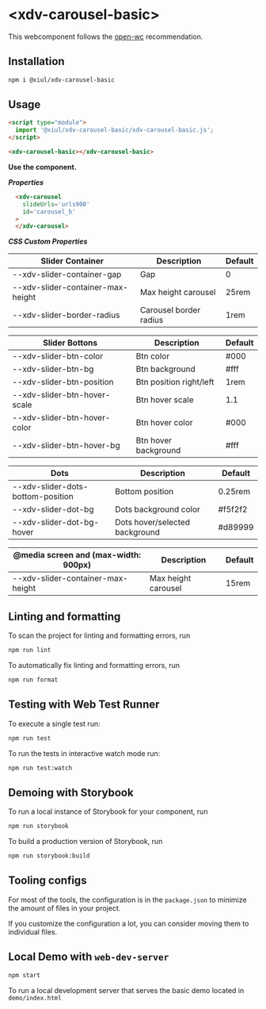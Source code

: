 # \<xdv-carousel-basic>

This webcomponent follows the [open-wc](https://github.com/open-wc/open-wc) recommendation.

## Installation

```bash
npm i @xiul/xdv-carousel-basic
```

## Usage

```html
<script type="module">
  import '@xiul/xdv-carousel-basic/xdv-carousel-basic.js';
</script>

<xdv-carousel-basic></xdv-carousel-basic>
```

**Use the component.**

***Properties***
```html
  <xdv-carousel 
    slideUrls='urls900'
    id='carousel_b'
  >
  </xdv-carousel>
```

***CSS Custom Properties***

| Slider Container                   | Description            | Default          |
|------------------------------------|------------------------|------------------|
| --xdv-slider-container-gap         | Gap                    | 0                | 
| --xdv-slider-container-max-height  | Max height carousel    | 25rem            |
| --xdv-slider-border-radius         | Carousel border radius | 1rem             | 
  

| Slider Bottons                     | Description              | Default       |
|------------------------------------|--------------------------|---------------|
| --xdv-slider-btn-color             | Btn color                | #000          | 
| --xdv-slider-btn-bg                | Btn background           | #fff          |
| --xdv-slider-btn-position          | Btn position right/left  | 1rem          |
| --xdv-slider-btn-hover-scale       | Btn hover scale          | 1.1           |
| --xdv-slider-btn-hover-color       | Btn hover color          | #000          |
| --xdv-slider-btn-hover-bg          | Btn hover background     | #fff          |

| Dots                               | Description                    | Default      |
|------------------------------------|--------------------------------|--------------|
| --xdv-slider-dots-bottom-position  | Bottom position                | 0.25rem      |  
| --xdv-slider-dot-bg                | Dots background color          | #f5f2f2      |  
| --xdv-slider-dot-bg-hover          | Dots hover/selected background | #d89999      |  

| @media screen and (max-width: 900px)  | Description            | Default          |
|---------------------------------------|------------------------|------------------|
| --xdv-slider-container-max-height     | Max height carousel    | 15rem            | 

## Linting and formatting

To scan the project for linting and formatting errors, run

```bash
npm run lint
```

To automatically fix linting and formatting errors, run

```bash
npm run format
```

## Testing with Web Test Runner

To execute a single test run:

```bash
npm run test
```

To run the tests in interactive watch mode run:

```bash
npm run test:watch
```

## Demoing with Storybook

To run a local instance of Storybook for your component, run

```bash
npm run storybook
```

To build a production version of Storybook, run

```bash
npm run storybook:build
```


## Tooling configs

For most of the tools, the configuration is in the `package.json` to minimize the amount of files in your project.

If you customize the configuration a lot, you can consider moving them to individual files.

## Local Demo with `web-dev-server`

```bash
npm start
```

To run a local development server that serves the basic demo located in `demo/index.html`
